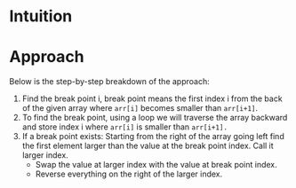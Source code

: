 # Intuition

# Approach

Below is the step-by-step breakdown of the approach:

1. Find the break point i, break point means the first index i from the back of the given array where `arr[i]` becomes smaller than `arr[i+1]`.
2. To find the break point, using a loop we will traverse the array backward and store index i where `arr[i]` is smaller than `arr[i+1].`
3. If a break point exists: Starting from the right of the array going left find the first element larger than the value at the break point index. Call it larger index.
   - Swap the value at larger index with the value at break point index.
   - Reverse everything on the right of the larger index.
